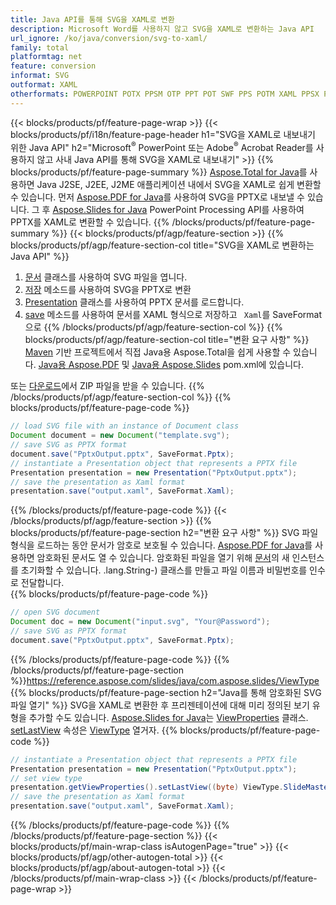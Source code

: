 ```yaml
---
title: Java API를 통해 SVG을 XAML로 변환
description: Microsoft Word를 사용하지 않고 SVG을 XAML로 변환하는 Java API
url_ignore: /ko/java/conversion/svg-to-xaml/
family: total
platformtag: net
feature: conversion
informat: SVG
outformat: XAML
otherformats: POWERPOINT POTX PPSM OTP PPT POT SWF PPS POTM XAML PPSX PPTM
---
```

{{< blocks/products/pf/feature-page-wrap >}}
{{< blocks/products/pf/i18n/feature-page-header h1="SVG을 XAML로 내보내기 위한 Java API" h2="Microsoft<sup>&reg;</sup> PowerPoint 또는 Adobe<sup>&reg;</sup> Acrobat Reader를 사용하지 않고 사내 Java API를 통해 SVG을 XAML로 내보내기" >}}
{{% blocks/products/pf/feature-page-summary %}}
[Aspose.Total for Java](https://products.aspose.com/total/java/)를 사용하면 Java J2SE, J2EE, J2ME 애플리케이션 내에서 SVG을 XAML로 쉽게 변환할 수 있습니다. 먼저 [Aspose.PDF for Java](https://products.aspose.com/pdf/java/)를 사용하여 SVG을 PPTX로 내보낼 수 있습니다. 그 후 [Aspose.Slides for Java](https://products.aspose.com/slides/java/) PowerPoint Processing API를 사용하여 PPTX를 XAML로 변환할 수 있습니다.
{{% /blocks/products/pf/feature-page-summary  %}}
{{< blocks/products/pf/agp/feature-section >}}
{{% blocks/products/pf/agp/feature-section-col title="SVG을 XAML로 변환하는 Java API" %}}
1. [문서](https://reference.aspose.com/pdf/java/com.aspose.pdf/Document) 클래스를 사용하여 SVG 파일을 엽니다.
2. [저장](https://reference.aspose.com/pdf/java/com.aspose.pdf/Document#save-java.lang.String-int-) 메소드를 사용하여 SVG을 PPTX로 변환
3. [Presentation](https://reference.aspose.com/slides/java/com.aspose.slides/Presentation) 클래스를 사용하여 PPTX 문서를 로드합니다.
4. [save](https://reference.aspose.com/slides/java/com.aspose.slides/Presentation#save-java.lang.String-int-) 메소드를 사용하여 문서를 XAML 형식으로 저장하고 ` Xaml`를 SaveFormat으로
{{% /blocks/products/pf/agp/feature-section-col %}}
{{% blocks/products/pf/agp/feature-section-col title="변환 요구 사항" %}}
[Maven](https://releases.aspose.com/total/java/) 기반 프로젝트에서 직접 Java용 Aspose.Total을 쉽게 사용할 수 있습니다. [Java용 Aspose.PDF](https://docs.aspose.com/pdf/java/installation/) 및 [Java용 Aspose.Slides](https://docs.aspose.com/slides/java/installation/) pom.xml에 있습니다.

또는 [다운로드](https://releases.aspose.com/total/java)에서 ZIP 파일을 받을 수 있습니다.
{{% /blocks/products/pf/agp/feature-section-col %}}
{{% blocks/products/pf/feature-page-code %}}

```java
// load SVG file with an instance of Document class
Document document = new Document("template.svg");
// save SVG as PPTX format 
document.save("PptxOutput.pptx", SaveFormat.Pptx); 
// instantiate a Presentation object that represents a PPTX file
Presentation presentation = new Presentation("PptxOutput.pptx");
// save the presentation as Xaml format
presentation.save("output.xaml", SaveFormat.Xaml);   
```

{{% /blocks/products/pf/feature-page-code %}}
{{< /blocks/products/pf/agp/feature-section >}}
{{% blocks/products/pf/feature-page-section  h2="변환 요구 사항" %}}
SVG 파일 형식을 로드하는 동안 문서가 암호로 보호될 수 있습니다. [Aspose.PDF for Java](https://products.aspose.com/pdf/java/)를 사용하면 암호화된 문서도 열 수 있습니다. 암호화된 파일을 열기 위해 [문서](https://reference.aspose.com/pdf/java/com.aspose.pdf/Document#Document-java.lang.String-java)의 새 인스턴스를 초기화할 수 있습니다. .lang.String-) 클래스를 만들고 파일 이름과 비밀번호를 인수로 전달합니다.  
{{% blocks/products/pf/feature-page-code %}}

```java
// open SVG document
Document doc = new Document("input.svg", "Your@Password");
// save SVG as PPTX format 
document.save("PptxOutput.pptx", SaveFormat.Pptx); 

```

{{% /blocks/products/pf/feature-page-code  %}}
{{% /blocks/products/pf/feature-page-section %}}https://reference.aspose.com/slides/java/com.aspose.slides/ViewType
{{% blocks/products/pf/feature-page-section  h2="Java를 통해 암호화된 SVG 파일 열기" %}}
SVG을 XAML로 변환한 후 프리젠테이션에 대해 미리 정의된 보기 유형을 추가할 수도 있습니다. [Aspose.Slides for Java](https://products.aspose.com/slides/java/)는 [ViewProperties](https://reference.aspose.com/slides/java/com.aspose.slides/ViewProperties) 클래스. [setLastView](https://reference.aspose.com/slides/java/com.aspose.slides/ViewProperties#setLastView-int-) 속성은 [ViewType](https://reference.aspose.com/slides/java/com.aspose.slides/ViewType) 열거자. 
{{% blocks/products/pf/feature-page-code %}}

```java
// instantiate a Presentation object that represents a PPTX file
Presentation presentation = new Presentation("PptxOutput.pptx");
// set view type
presentation.getViewProperties().setLastView((byte) ViewType.SlideMasterView);
// save the presentation as Xaml format
presentation.save("output.xaml", SaveFormat.Xaml);    
```

{{% /blocks/products/pf/feature-page-code  %}}
{{% /blocks/products/pf/feature-page-section %}}
{{< blocks/products/pf/main-wrap-class isAutogenPage="true" >}}
{{< blocks/products/pf/agp/other-autogen-total >}}
{{< blocks/products/pf/agp/about-autogen-total >}}
{{< /blocks/products/pf/main-wrap-class >}}
{{< /blocks/products/pf/feature-page-wrap >}}